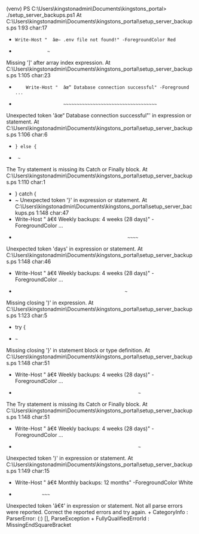 (venv) PS C:\Users\kingstonadmin\Documents\kingstons_portal> ./setup_server_backups.ps1
At C:\Users\kingstonadmin\Documents\kingstons_portal\setup_server_backups.ps
1:93 char:17
+     Write-Host "  âœ— .env file not found!" -ForegroundColor Red
+                 ~
Missing ']' after array index expression.
At C:\Users\kingstonadmin\Documents\kingstons_portal\setup_server_backups.ps
1:105 char:23
+         Write-Host "  âœ“ Database connection successful" -Foreground ...
+                       ~~~~~~~~~~~~~~~~~~~~~~~~~~~~~~~~~~~
Unexpected token 'âœ“ Database connection successful"' in expression or
statement.
At C:\Users\kingstonadmin\Documents\kingstons_portal\setup_server_backups.ps
1:106 char:6
+     } else {
+      ~
The Try statement is missing its Catch or Finally block.
At C:\Users\kingstonadmin\Documents\kingstons_portal\setup_server_backups.ps
1:110 char:1
+ } catch {
+ ~
Unexpected token '}' in expression or statement.
At C:\Users\kingstonadmin\Documents\kingstons_portal\setup_server_backups.ps
1:148 char:47
+ Write-Host "  â€¢ Weekly backups: 4 weeks (28 days)" -ForegroundColor ...
+                                               ~~~~
Unexpected token 'days' in expression or statement.
At C:\Users\kingstonadmin\Documents\kingstons_portal\setup_server_backups.ps
1:148 char:46
+ Write-Host "  â€¢ Weekly backups: 4 weeks (28 days)" -ForegroundColor ...
+                                              ~
Missing closing ')' in expression.
At C:\Users\kingstonadmin\Documents\kingstons_portal\setup_server_backups.ps
1:123 char:5
+ try {
+     ~
Missing closing '}' in statement block or type definition.
At C:\Users\kingstonadmin\Documents\kingstons_portal\setup_server_backups.ps
1:148 char:51
+ Write-Host "  â€¢ Weekly backups: 4 weeks (28 days)" -ForegroundColor ...
+                                                   ~
The Try statement is missing its Catch or Finally block.
At C:\Users\kingstonadmin\Documents\kingstons_portal\setup_server_backups.ps
1:148 char:51
+ Write-Host "  â€¢ Weekly backups: 4 weeks (28 days)" -ForegroundColor ...
+                                                   ~
Unexpected token ')' in expression or statement.
At C:\Users\kingstonadmin\Documents\kingstons_portal\setup_server_backups.ps
1:149 char:15
+ Write-Host "  â€¢ Monthly backups: 12 months" -ForegroundColor White
+               ~~~
Unexpected token 'â€¢' in expression or statement.
Not all parse errors were reported.  Correct the reported errors and try
again.
    + CategoryInfo          : ParserError: (:) [], ParseException
    + FullyQualifiedErrorId : MissingEndSquareBracket